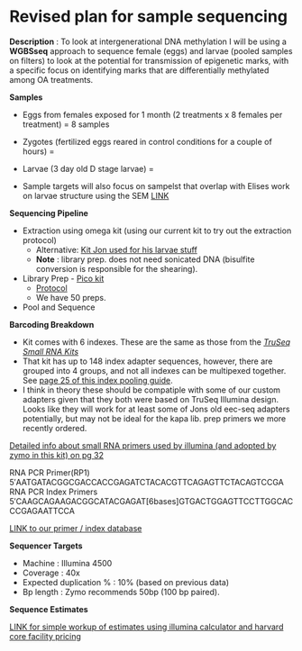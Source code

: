 # Revised plan for sample sequencing

**Description** : To look at intergenerational DNA methylation I will be using a **WGBSseq** approach to sequence female (eggs) and larvae (pooled samples on filters) to look at the potential for transmission of epigenetic marks, with a specific focus on identifying marks that are differentially methylated among OA treatments.

**Samples**
* Eggs from females exposed for 1 month (2 treatments x 8 females per treatment) = 8 samples
* Zygotes (fertilized eggs reared in control conditions for a couple of hours) = 
* Larvae  (3 day old D stage larvae) = 

* Sample targets will also focus on sampelst that overlap with Elises work on larvae structure using the SEM [LINK](https://github.com/epigeneticstoocean/2018OAExp_larvae/blob/master/notebook/20191111_EliseSampleList.md)

**Sequencing Pipeline**
* Extraction using omega kit (using our current kit to try out the extraction protocol)
    * Alternative: [Kit Jon used for his larvae stuff](https://www.zymoresearch.com/collections/quick-dna-rna-kits/products/quick-dna-rna-miniprep-plus-kit)
    * **Note** : library prep. does not need sonicated DNA (bisulfite conversion is responsible for the shearing).
* Library Prep - [Pico kit](https://www.zymoresearch.com/products/pico-methyl-seq-library-prep-kit)
    * [Protocol](https://files.zymoresearch.com/protocols/_d5455_d5456_picomethylseq.pdf)
    * We have 50 preps.
* Pool and Sequence

**Barcoding Breakdown**

* Kit comes with 6 indexes. These are the same as those from the [*TruSeq Small RNA Kits*](https://support.illumina.com/content/dam/illumina-support/documents/documentation/chemistry_documentation/samplepreps_truseq/truseqsmallrna/truseq-small-rna-library-prep-kit-reference-guide-15004197-02.pdf)
* That kit has up to 148 index adapter sequences, however, there are grouped into 4 groups, and not all indexes can be multipexed together. See [page 25 of this index pooling guide](https://support.illumina.com/content/dam/illumina-support/documents/documentation/chemistry_documentation/experiment-design/index-adapters-pooling-guide-1000000041074-07.pdf).
* I think in theory these should be compatiple with some of our custom adapters given that they both were based on TruSeq Illumina design. Looks like they will work for at least some of Jons old eec-seq adapters potentially, but may not be ideal for the kapa lib. prep primers we more recently ordered.

[Detailed info about small RNA primers used by illumina (and adopted by zymo in this kit) on pg 32](https://support.illumina.com/content/dam/illumina-support/documents/documentation/chemistry_documentation/experiment-design/illumina-adapter-sequences-1000000002694-11.pdf)

RNA PCR Primer(RP1)  
5′AATGATACGGCGACCACCGAGATCTACACGTTCAGAGTTCTACAGTCCGA  
RNA PCR Index Primers  
5′CAAGCAGAAGACGGCATACGAGAT[6bases]GTGACTGGAGTTCCTTGGCACCCGAGAATTCCA  

[LINK to our primer / index database](https://docs.google.com/spreadsheets/d/1chXHQN3bYWArrUJmSRBO9Q_H8i_63yZAIdsu1xE6KHc/edit#gid=917843354)

**Sequencer Targets**
* Machine :  Illumina 4500
* Coverage : 40x
* Expected duplication % : 10% (based on previous data)
* Bp length : Zymo recommends 50bp (100 bp paired).

**Sequence Estimates**

[LINK for simple workup of estimates using illumina calculator and harvard core facility pricing](https://github.com/epigeneticstoocean/2018OAExp_larvae/blob/master/notebook/20191112_illuminaCostCalSummary.md)



